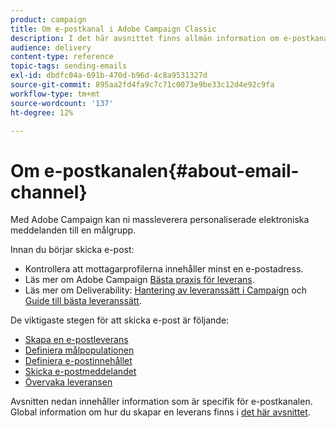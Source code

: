 ```yaml
---
product: campaign
title: Om e-postkanal i Adobe Campaign Classic
description: I det här avsnittet finns allmän information om e-postkanalen i Adobe Campaign Classic.
audience: delivery
content-type: reference
topic-tags: sending-emails
exl-id: dbdfc04a-691b-470d-b96d-4c8a9531327d
source-git-commit: 895aa2fd4fa9c7c71c0073e9be33c12d4e92c9fa
workflow-type: tm+mt
source-wordcount: '137'
ht-degree: 12%

---
```


# Om e-postkanalen{#about-email-channel}

Med Adobe Campaign kan ni massleverera personaliserade elektroniska meddelanden till en målgrupp.

Innan du börjar skicka e-post:

* Kontrollera att mottagarprofilerna innehåller minst en e-postadress.
* Läs mer om Adobe Campaign [Bästa praxis för leverans](delivery-best-practices.md).
* Läs mer om Deliverability: [Hantering av leveranssätt i Campaign](about-deliverability.md) och [Guide till bästa leveranssätt](https://experienceleague.adobe.com/docs/deliverability-learn/deliverability-best-practice-guide/introduction.html?lang=sv).

De viktigaste stegen för att skicka e-post är följande:

* [Skapa en e-postleverans](../../delivery/using/creating-an-email-delivery.md)
* [Definiera målpopulationen](../../delivery/using/steps-defining-the-target-population.md)
* [Definiera e-postinnehållet](../../delivery/using/defining-the-email-content.md)
* [Skicka e-postmeddelandet](../../delivery/using/sending-messages.md)
* [Övervaka leveransen](../../delivery/using/about-delivery-monitoring.md)

Avsnitten nedan innehåller information som är specifik för e-postkanalen. Global information om hur du skapar en leverans finns i [det här avsnittet](steps-about-delivery-creation-steps.md).
